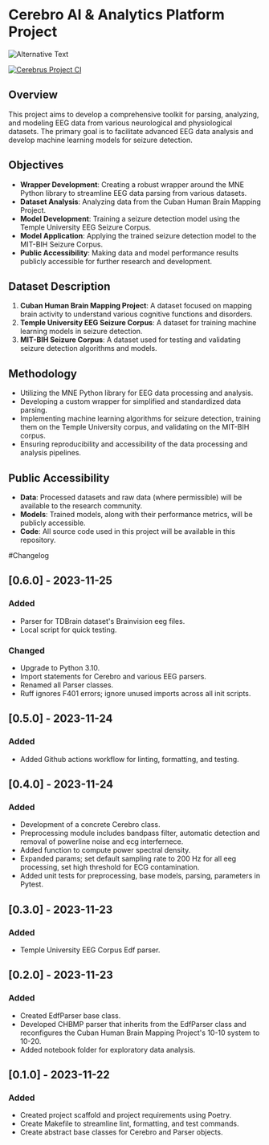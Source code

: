 # Cerebro AI & Analytics Platform Project
![Alternative Text](https://images.theconversation.com/files/374303/original/file-20201210-18-elk4m.jpg?ixlib=rb-1.1.0&rect=0%2C22%2C7500%2C5591&q=45&auto=format&w=926&fit=clip)

[![Cerebrus Project CI](https://github.com/luiscam7/cerebrus/actions/workflows/continuous_improvement.yml/badge.svg)](https://github.com/luiscam7/cerebrus/actions/workflows/continuous_improvement.yml)

## Overview
This project aims to develop a comprehensive toolkit for parsing, analyzing, and modeling EEG data from various neurological and physiological datasets. The primary goal is to facilitate advanced EEG data analysis and develop machine learning models for seizure detection.

## Objectives
- **Wrapper Development**: Creating a robust wrapper around the MNE Python library to streamline EEG data parsing from various datasets.
- **Dataset Analysis**: Analyzing data from the Cuban Human Brain Mapping Project.
- **Model Development**: Training a seizure detection model using the Temple University EEG Seizure Corpus.
- **Model Application**: Applying the trained seizure detection model to the MIT-BIH Seizure Corpus.
- **Public Accessibility**: Making data and model performance results publicly accessible for further research and development.

## Dataset Description
1. **Cuban Human Brain Mapping Project**: A dataset focused on mapping brain activity to understand various cognitive functions and disorders.
2. **Temple University EEG Seizure Corpus**: A dataset for training machine learning models in seizure detection.
3. **MIT-BIH Seizure Corpus**: A dataset used for testing and validating seizure detection algorithms and models.

## Methodology
- Utilizing the MNE Python library for EEG data processing and analysis.
- Developing a custom wrapper for simplified and standardized data parsing.
- Implementing machine learning algorithms for seizure detection, training them on the Temple University corpus, and validating on the MIT-BIH corpus.
- Ensuring reproducibility and accessibility of the data processing and analysis pipelines.

## Public Accessibility
- **Data**: Processed datasets and raw data (where permissible) will be available to the research community.
- **Models**: Trained models, along with their performance metrics, will be publicly accessible.
- **Code**: All source code used in this project will be available in this repository.




#Changelog

## [0.6.0] - 2023-11-25
### Added
- Parser for TDBrain dataset's Brainvision eeg files.
- Local script for quick testing.

### Changed
- Upgrade to Python 3.10.
- Import statements for Cerebro and various EEG parsers.
- Renamed all Parser classes.
- Ruff ignores F401 errors; ignore unused imports across all init scripts.


## [0.5.0] - 2023-11-24
### Added
- Added Github actions workflow for linting, formatting, and testing.


## [0.4.0] - 2023-11-24
### Added
- Development of a concrete Cerebro class.
- Preprocessing module includes bandpass filter, automatic detection and removal of powerline noise and ecg interfernece.
- Added function to compute power spectral density.
- Expanded params; set default sampling rate to 200 Hz for all eeg processing, set high threshold for ECG contamination.
- Added unit tests for preprocessing, base models, parsing, parameters in Pytest.


## [0.3.0] - 2023-11-23
### Added
- Temple University EEG Corpus Edf parser.


## [0.2.0] - 2023-11-23
### Added
- Created EdfParser base class.
- Developed CHBMP parser that inherits from the EdfParser class and reconfigures the Cuban Human Brain Mapping Project's 10-10 system to 10-20.
- Added notebook folder for exploratory data analysis.


## [0.1.0] - 2023-11-22
### Added
- Created project scaffold and project requirements using Poetry.
- Create Makefile to streamline lint, formatting, and test commands.
- Create abstract base classes for Cerebro and Parser objects.

